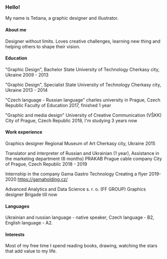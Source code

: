 ### Hello!
My name is Tetiana,
a graphic designer and illustrator.

#### About me
Designer without limits.
Loves creative challenges, learning new thing and helping others to shape their vision.


#### Education
"Graphic Design", Bachelor
State University of Technology
Cherkasy city, Ukraine
2009 - 2013

"Graphic Design", Specialist
State University of Technology
Cherkasy city, Ukraine
2013 - 2014

"Czech language - Russian language"
charles university in Prague, Czech Republic
Faculty of Education
2017, finished 1 year

"Graphic and media design"
University of Creative Communication (VŠKK)
City of Prague, Czech Republic 
2018, I'm studying 3 years now

#### Work experience
Graphics designer
Regional Museum of Art
Cherkasy city, Ukraine
2015

Translator and interpreter of Russian and Ukrainian
(1 year),
Assistance in the marketing department (6 months)
PRAKAB Prague cable company
City of Prague, Czech Republic
2018 - 2019

Internship in the company
Gama Gastro Technology
Creating a flyer
2019-2020
https://gamaholding.cz/

Advanced Analytics and Data Science s. r. o. (FF GROUP)
Graphics designer
Brigade till now 

#### Languages
Ukrainian and russian language - native speaker, Czech language - B2, English language - A2.

#### Interests
Most of my free time I spend reading books, drawing, watching the stars that add value to my life.

